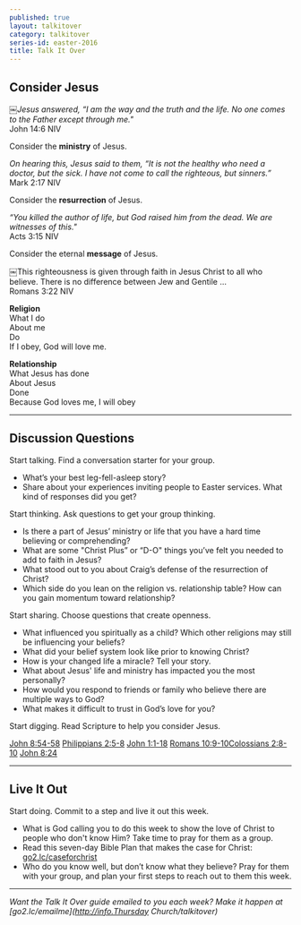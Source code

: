 ```yaml
---
published: true
layout: talkitover
category: talkitover
series-id: easter-2016
title: Talk It Over
---
```


## Consider Jesus

￼_Jesus answered, “I am the way and the truth and the life. No one comes to the Father except through me."_  
John 14:6 NIV

Consider the **ministry** of Jesus.  

_On hearing this, Jesus said to them, “It is not the healthy who need a doctor, but the sick. I have not come to call the righteous, but sinners.”_  
Mark 2:17 NIV

Consider the **resurrection** of Jesus.  

_“You killed the author of life, but God raised him from the dead. We are witnesses of this."_  
Acts 3:15 NIV

Consider the eternal **message** of Jesus.  

￼This righteousness is given through faith in Jesus Christ to all who believe. There is no difference between Jew and Gentile ...  
Romans 3:22 NIV

**Religion**  
What I do  
About me  
Do  
If I obey, God will love me.  

**Relationship**  
What Jesus has done  
About Jesus  
Done  
Because God loves me, I will obey  

* * *

## Discussion Questions
<p class="lead">Start talking. Find a conversation starter for your group.</p> 

* What’s your best leg-fell-asleep story?
* Share about your experiences inviting people to Easter services. What kind of responses did you get?

<p class="lead">Start thinking. Ask questions to get your group thinking.</p> 

* Is there a part of Jesus’ ministry or life that you have a hard time believing or comprehending?
* What are some "Christ Plus” or “D-O" things you’ve felt you needed to add to faith in Jesus?
* What stood out to you about Craig’s defense of the resurrection of Christ?
* Which side do you lean on the religion vs. relationship table? How can you gain momentum toward relationship?
 
<p class="lead">Start sharing. Choose questions that create openness.</p> 

* What influenced you spiritually as a child? Which other religions may still be influencing your beliefs?
* What did your belief system look like prior to knowing Christ?
* How is your changed life a miracle? Tell your story.
* What about Jesus' life and ministry has impacted you the most personally?
* How would you respond to friends or family who believe there are multiple ways to God?
* What makes it difficult to trust in God’s love for you?

<p class="lead">Start digging. Read Scripture to help you consider Jesus.</p> 

[John 8:54-58](https://www.bible.com/bible/111/joh.8.54-58.niv) [Philippians 2:5-8](https://www.bible.com/bible/111/php.2.5-8.niv) [John 1:1-18](https://www.bible.com/bible/111/joh.1.1-18.niv) [Romans 10:9-10](https://www.bible.com/bible/111/rom.10.9-10.niv)[Colossians 2:8-10](https://www.bible.com/bible/111/col.2.8-10.niv) [John 8:24](https://www.bible.com/bible/111/joh.8.24.niv)

* * *

## Live It Out
<p class="lead">Start doing. Commit to a step and live it out this week.</p>

* What is God calling you to do this week to show the love of Christ to people who don't know Him? Take time to pray for them as a group.
* Read this seven-day Bible Plan that makes the case for Christ: [go2.lc/caseforchrist](https://www.bible.com/reading-plans/1013-case-for-christ-reading-plan)
* Who do you know well, but don’t know what they believe? Pray for them with your group, and plan your first steps to reach out to them this week.

* * *

_Want the Talk It Over guide emailed to you each week? Make it happen at [go2.lc/emailme](http://info.Thursday Church/talkitover)_
